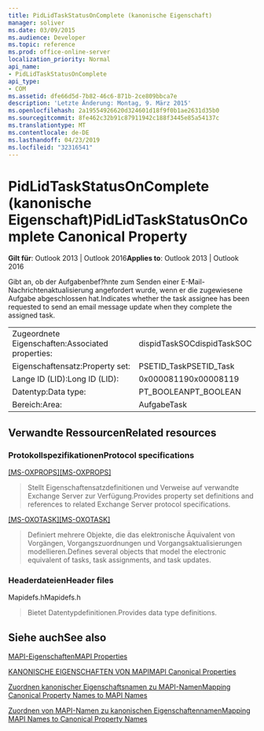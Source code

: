 ```yaml
---
title: PidLidTaskStatusOnComplete (kanonische Eigenschaft)
manager: soliver
ms.date: 03/09/2015
ms.audience: Developer
ms.topic: reference
ms.prod: office-online-server
localization_priority: Normal
api_name:
- PidLidTaskStatusOnComplete
api_type:
- COM
ms.assetid: dfe66d5d-7b82-46c6-871b-2ce809bbca7e
description: 'Letzte Änderung: Montag, 9. März 2015'
ms.openlocfilehash: 2a19554926620d324601d18f9f0b1ae2631d35b0
ms.sourcegitcommit: 8fe462c32b91c87911942c188f3445e85a54137c
ms.translationtype: MT
ms.contentlocale: de-DE
ms.lasthandoff: 04/23/2019
ms.locfileid: "32316541"
---
```

# <a name="pidlidtaskstatusoncomplete-canonical-property"></a><span data-ttu-id="01d58-103">PidLidTaskStatusOnComplete (kanonische Eigenschaft)</span><span class="sxs-lookup"><span data-stu-id="01d58-103">PidLidTaskStatusOnComplete Canonical Property</span></span>

  
  
<span data-ttu-id="01d58-104">**Gilt für**: Outlook 2013 | Outlook 2016</span><span class="sxs-lookup"><span data-stu-id="01d58-104">**Applies to**: Outlook 2013 | Outlook 2016</span></span> 
  
<span data-ttu-id="01d58-105">Gibt an, ob der Aufgabenbef?hnte zum Senden einer E-Mail-Nachrichtenaktualisierung angefordert wurde, wenn er die zugewiesene Aufgabe abgeschlossen hat.</span><span class="sxs-lookup"><span data-stu-id="01d58-105">Indicates whether the task assignee has been requested to send an email message update when they complete the assigned task.</span></span>
  
|||
|:-----|:-----|
|<span data-ttu-id="01d58-106">Zugeordnete Eigenschaften:</span><span class="sxs-lookup"><span data-stu-id="01d58-106">Associated properties:</span></span>  <br/> |<span data-ttu-id="01d58-107">dispidTaskSOC</span><span class="sxs-lookup"><span data-stu-id="01d58-107">dispidTaskSOC</span></span>  <br/> |
|<span data-ttu-id="01d58-108">Eigenschaftensatz:</span><span class="sxs-lookup"><span data-stu-id="01d58-108">Property set:</span></span>  <br/> |<span data-ttu-id="01d58-109">PSETID_Task</span><span class="sxs-lookup"><span data-stu-id="01d58-109">PSETID_Task</span></span>  <br/> |
|<span data-ttu-id="01d58-110">Lange ID (LID):</span><span class="sxs-lookup"><span data-stu-id="01d58-110">Long ID (LID):</span></span>  <br/> |<span data-ttu-id="01d58-111">0x00008119</span><span class="sxs-lookup"><span data-stu-id="01d58-111">0x00008119</span></span>  <br/> |
|<span data-ttu-id="01d58-112">Datentyp:</span><span class="sxs-lookup"><span data-stu-id="01d58-112">Data type:</span></span>  <br/> |<span data-ttu-id="01d58-113">PT_BOOLEAN</span><span class="sxs-lookup"><span data-stu-id="01d58-113">PT_BOOLEAN</span></span>  <br/> |
|<span data-ttu-id="01d58-114">Bereich:</span><span class="sxs-lookup"><span data-stu-id="01d58-114">Area:</span></span>  <br/> |<span data-ttu-id="01d58-115">Aufgabe</span><span class="sxs-lookup"><span data-stu-id="01d58-115">Task</span></span>  <br/> |
   
## <a name="related-resources"></a><span data-ttu-id="01d58-116">Verwandte Ressourcen</span><span class="sxs-lookup"><span data-stu-id="01d58-116">Related resources</span></span>

### <a name="protocol-specifications"></a><span data-ttu-id="01d58-117">Protokollspezifikationen</span><span class="sxs-lookup"><span data-stu-id="01d58-117">Protocol specifications</span></span>

<span data-ttu-id="01d58-118">[[MS-OXPROPS]](https://msdn.microsoft.com/library/f6ab1613-aefe-447d-a49c-18217230b148%28Office.15%29.aspx)</span><span class="sxs-lookup"><span data-stu-id="01d58-118">[[MS-OXPROPS]](https://msdn.microsoft.com/library/f6ab1613-aefe-447d-a49c-18217230b148%28Office.15%29.aspx)</span></span>
  
> <span data-ttu-id="01d58-119">Stellt Eigenschaftensatzdefinitionen und Verweise auf verwandte Exchange Server zur Verfügung.</span><span class="sxs-lookup"><span data-stu-id="01d58-119">Provides property set definitions and references to related Exchange Server protocol specifications.</span></span>
    
<span data-ttu-id="01d58-120">[[MS-OXOTASK]](https://msdn.microsoft.com/library/55600ec0-6195-4730-8436-59c7931ef27e%28Office.15%29.aspx)</span><span class="sxs-lookup"><span data-stu-id="01d58-120">[[MS-OXOTASK]](https://msdn.microsoft.com/library/55600ec0-6195-4730-8436-59c7931ef27e%28Office.15%29.aspx)</span></span>
  
> <span data-ttu-id="01d58-121">Definiert mehrere Objekte, die das elektronische Äquivalent von Vorgängen, Vorgangszuordnungen und Vorgangsaktualisierungen modellieren.</span><span class="sxs-lookup"><span data-stu-id="01d58-121">Defines several objects that model the electronic equivalent of tasks, task assignments, and task updates.</span></span>
    
### <a name="header-files"></a><span data-ttu-id="01d58-122">Headerdateien</span><span class="sxs-lookup"><span data-stu-id="01d58-122">Header files</span></span>

<span data-ttu-id="01d58-123">Mapidefs.h</span><span class="sxs-lookup"><span data-stu-id="01d58-123">Mapidefs.h</span></span>
  
> <span data-ttu-id="01d58-124">Bietet Datentypdefinitionen.</span><span class="sxs-lookup"><span data-stu-id="01d58-124">Provides data type definitions.</span></span>
    
## <a name="see-also"></a><span data-ttu-id="01d58-125">Siehe auch</span><span class="sxs-lookup"><span data-stu-id="01d58-125">See also</span></span>



[<span data-ttu-id="01d58-126">MAPI-Eigenschaften</span><span class="sxs-lookup"><span data-stu-id="01d58-126">MAPI Properties</span></span>](mapi-properties.md)
  
[<span data-ttu-id="01d58-127">KANONISCHE EIGENSCHAFTEN VON MAPI</span><span class="sxs-lookup"><span data-stu-id="01d58-127">MAPI Canonical Properties</span></span>](mapi-canonical-properties.md)
  
[<span data-ttu-id="01d58-128">Zuordnen kanonischer Eigenschaftsnamen zu MAPI-Namen</span><span class="sxs-lookup"><span data-stu-id="01d58-128">Mapping Canonical Property Names to MAPI Names</span></span>](mapping-canonical-property-names-to-mapi-names.md)
  
[<span data-ttu-id="01d58-129">Zuordnen von MAPI-Namen zu kanonischen Eigenschaftennamen</span><span class="sxs-lookup"><span data-stu-id="01d58-129">Mapping MAPI Names to Canonical Property Names</span></span>](mapping-mapi-names-to-canonical-property-names.md)

